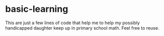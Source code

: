 # basic-learning

This are just a few lines of code that help me to help my possibly handicapped daughter keep up in primary school math. Feel free to reuse.
